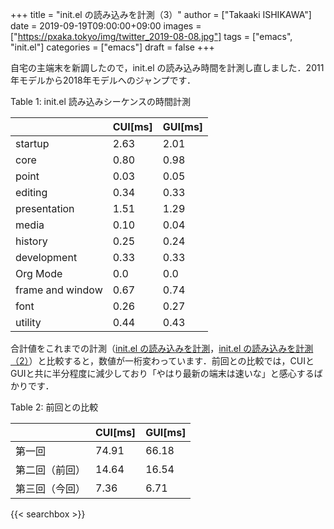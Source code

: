 +++
title = "init.el の読み込みを計測（3）"
author = ["Takaaki ISHIKAWA"]
date = 2019-09-19T09:00:00+09:00
images = ["https://pxaka.tokyo/img/twitter_2019-08-08.jpg"]
tags = ["emacs", "init.el"]
categories = ["emacs"]
draft = false
+++

自宅の主端末を新調したので，init.el の読み込み時間を計測し直しました．2011年モデルから2018年モデルへのジャンプです．

<div class="table-caption">
  <span class="table-number">Table 1</span>:
  init.el 読み込みシーケンスの時間計測
</div>

|                  | CUI[ms] | GUI[ms] |
|------------------|---------|---------|
| startup          | 2.63    | 2.01    |
| core             | 0.80    | 0.98    |
| point            | 0.03    | 0.05    |
| editing          | 0.34    | 0.33    |
| presentation     | 1.51    | 1.29    |
| media            | 0.10    | 0.04    |
| history          | 0.25    | 0.24    |
| development      | 0.33    | 0.33    |
| Org Mode         | 0.0     | 0.0     |
| frame and window | 0.67    | 0.74    |
| font             | 0.26    | 0.27    |
| utility          | 0.44    | 0.43    |

合計値をこれまでの計測（[init.el の読み込みを計測](https://pxaka.tokyo/blog/2018/4f261cc0-8e97-a764-c703-c21c4fa6a340/)，[init.el の読み込みを計測（2）](https://pxaka.tokyo/blog/2019/52c2c1ab-eafb-7bc4-09bb-8d34848f71a8/)）と比較すると，数値が一桁変わっています．前回との比較では，CUIとGUIと共に半分程度に減少しており「やはり最新の端末は速いな」と感心するばかりです．

<div class="table-caption">
  <span class="table-number">Table 2</span>:
  前回との比較
</div>

|         | CUI[ms] | GUI[ms] |
|---------|---------|---------|
| 第一回  | 74.91   | 66.18   |
| 第二回（前回） | 14.64   | 16.54   |
| 第三回（今回） | 7.36    | 6.71    |

{{< searchbox >}}
